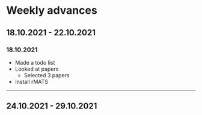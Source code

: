 # Weekly advances

## 18.10.2021 - 22.10.2021

### 18.10.2021

* Made a todo list
* Looked at papers
  * Selected 3 papers
* Install rMATS


---------

## 24.10.2021 - 29.10.2021
